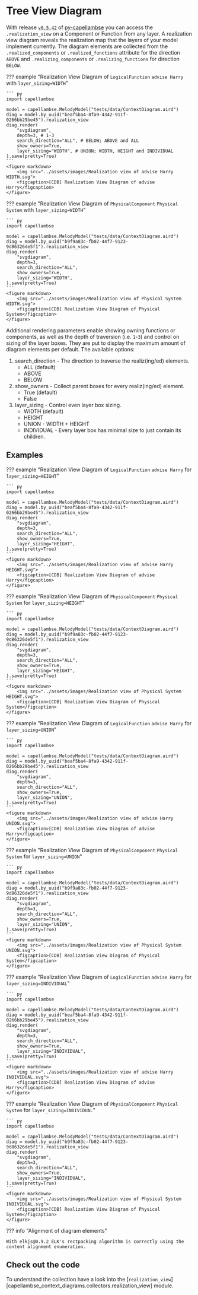<!--
 ~ SPDX-FileCopyrightText: 2022 Copyright DB InfraGO AG and the capellambse-context-diagrams contributors
 ~ SPDX-License-Identifier: Apache-2.0
 -->

# Tree View Diagram

With release
[`v0.5.42`](https://github.com/DSD-DBS/py-capellambse/releases/tag/v0.5.42) of
[py-capellambse](https://github.com/DSD-DBS/py-capellambse) you can access the
`.realization_view` on a Component or Function from any layer. A realization
view diagram reveals the realization map that the layers of your model
implement currently. The diagram elements are collected from the
`.realized_components` or `.realized_functions` attribute for the direction
`ABOVE` and `.realizing_components` or `.realizing_functions` for direction
`BELOW`.

??? example "Realization View Diagram of `LogicalFunction` `advise Harry` with `layer_sizing=WIDTH`"

    ``` py
    import capellambse

    model = capellambse.MelodyModel("tests/data/ContextDiagram.aird")
    diag = model.by_uuid("beaf5ba4-8fa9-4342-911f-0266bb29be45").realization_view
    diag.render(
        "svgdiagram",
        depth=3, # 1-3
        search_direction="ALL", # BELOW; ABOVE and ALL
        show_owners=True,
        layer_sizing="WIDTH", # UNION; WIDTH, HEIGHT and INDIVIDUAL
    ).save(pretty=True)
    ```
    <figure markdown>
        <img src="../assets/images/Realization view of advise Harry WIDTH.svg">
        <figcaption>[CDB] Realization View Diagram of advise Harry</figcaption>
    </figure>

??? example "Realization View Diagram of `PhysicalComponent` `Physical System` with `layer_sizing=WIDTH`"

    ``` py
    import capellambse

    model = capellambse.MelodyModel("tests/data/ContextDiagram.aird")
    diag = model.by_uuid("b9f9a83c-fb02-44f7-9123-9d86326de5f1").realization_view
    diag.render(
        "svgdiagram",
        depth=3,
        search_direction="ALL",
        show_owners=True,
        layer_sizing="WIDTH",
    ).save(pretty=True)
    ```
    <figure markdown>
        <img src="../assets/images/Realization view of Physical System WIDTH.svg">
        <figcaption>[CDB] Realization View Diagram of Physical System</figcaption>
    </figure>

Additional rendering parameters enable showing owning functions or components,
as well as the depth of traversion (i.e. `1`-`3`) and control on sizing of the
layer boxes. They are put to display the maximum amount of diagram elements per
default. The available options:

1. search_direction - The direction to traverse the realiz(ing/ed) elements.
    - ALL (default)
    - ABOVE
    - BELOW
2. show_owners - Collect parent boxes for every realiz(ing/ed) element.
    - True (default)
    - False
3. layer_sizing - Control even layer box sizing.
    - WIDTH (default)
    - HEIGHT
    - UNION - WIDTH + HEIGHT
    - INDIVIDUAL - Every layer box has minimal size to just contain its
      children.

## Examples

??? example "Realization View Diagram of `LogicalFunction` `advise Harry` for `layer_sizing=HEIGHT`"

    ``` py
    import capellambse

    model = capellambse.MelodyModel("tests/data/ContextDiagram.aird")
    diag = model.by_uuid("beaf5ba4-8fa9-4342-911f-0266bb29be45").realization_view
    diag.render(
        "svgdiagram",
        depth=3,
        search_direction="ALL",
        show_owners=True,
        layer_sizing="HEIGHT",
    ).save(pretty=True)
    ```
    <figure markdown>
        <img src="../assets/images/Realization view of advise Harry HEIGHT.svg">
        <figcaption>[CDB] Realization View Diagram of advise Harry</figcaption>
    </figure>

??? example "Realization View Diagram of `PhysicalComponent` `Physical System` for `layer_sizing=HEIGHT`"

    ``` py
    import capellambse

    model = capellambse.MelodyModel("tests/data/ContextDiagram.aird")
    diag = model.by_uuid("b9f9a83c-fb02-44f7-9123-9d86326de5f1").realization_view
    diag.render(
        "svgdiagram",
        depth=3,
        search_direction="ALL",
        show_owners=True,
        layer_sizing="HEIGHT",
    ).save(pretty=True)
    ```
    <figure markdown>
        <img src="../assets/images/Realization view of Physical System HEIGHT.svg">
        <figcaption>[CDB] Realization View Diagram of Physical System</figcaption>
    </figure>

??? example "Realization View Diagram of `LogicalFunction` `advise Harry` for `layer_sizing=UNION`"

    ``` py
    import capellambse

    model = capellambse.MelodyModel("tests/data/ContextDiagram.aird")
    diag = model.by_uuid("beaf5ba4-8fa9-4342-911f-0266bb29be45").realization_view
    diag.render(
        "svgdiagram",
        depth=3,
        search_direction="ALL",
        show_owners=True,
        layer_sizing="UNION",
    ).save(pretty=True)
    ```
    <figure markdown>
        <img src="../assets/images/Realization view of advise Harry UNION.svg">
        <figcaption>[CDB] Realization View Diagram of advise Harry</figcaption>
    </figure>

??? example "Realization View Diagram of `PhysicalComponent` `Physical System` for `layer_sizing=UNION`"

    ``` py
    import capellambse

    model = capellambse.MelodyModel("tests/data/ContextDiagram.aird")
    diag = model.by_uuid("b9f9a83c-fb02-44f7-9123-9d86326de5f1").realization_view
    diag.render(
        "svgdiagram",
        depth=3,
        search_direction="ALL",
        show_owners=True,
        layer_sizing="UNION",
    ).save(pretty=True)
    ```
    <figure markdown>
        <img src="../assets/images/Realization view of Physical System UNION.svg">
        <figcaption>[CDB] Realization View Diagram of Physical System</figcaption>
    </figure>

??? example "Realization View Diagram of `LogicalFunction` `advise Harry` for `layer_sizing=INDIVIDUAL`"

    ``` py
    import capellambse

    model = capellambse.MelodyModel("tests/data/ContextDiagram.aird")
    diag = model.by_uuid("beaf5ba4-8fa9-4342-911f-0266bb29be45").realization_view
    diag.render(
        "svgdiagram",
        depth=3,
        search_direction="ALL",
        show_owners=True,
        layer_sizing="INDIVIDUAL",
    ).save(pretty=True)
    ```
    <figure markdown>
        <img src="../assets/images/Realization view of advise Harry INDIVIDUAL.svg">
        <figcaption>[CDB] Realization View Diagram of advise Harry</figcaption>
    </figure>

??? example "Realization View Diagram of `PhysicalComponent` `Physical System` for `layer_sizing=INDIVIDUAL`"

    ``` py
    import capellambse

    model = capellambse.MelodyModel("tests/data/ContextDiagram.aird")
    diag = model.by_uuid("b9f9a83c-fb02-44f7-9123-9d86326de5f1").realization_view
    diag.render(
        "svgdiagram",
        depth=3,
        search_direction="ALL",
        show_owners=True,
        layer_sizing="INDIVIDUAL",
    ).save(pretty=True)
    ```
    <figure markdown>
        <img src="../assets/images/Realization view of Physical System INDIVIDUAL.svg">
        <figcaption>[CDB] Realization View Diagram of Physical System</figcaption>
    </figure>

??? info "Alignment of diagram elements"

    With elkjs@0.9.2 ELK's rectpacking algorithm is correctly using the content alignment enumeration.

## Check out the code

To understand the collection have a look into the
[`realization_view`][capellambse_context_diagrams.collectors.realization_view]
module.
